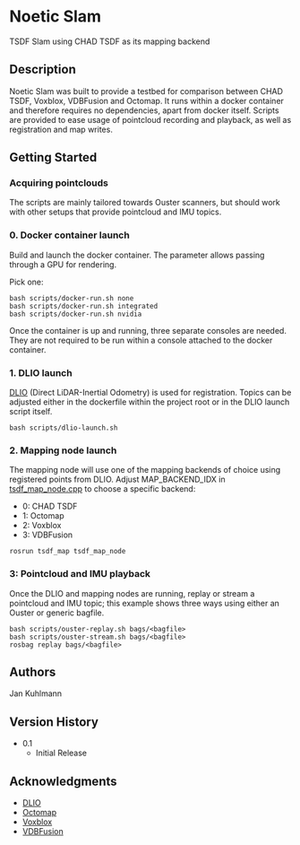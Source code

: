 # Noetic Slam

TSDF Slam using CHAD TSDF as its mapping backend

## Description

Noetic Slam was built to provide a testbed for comparison between CHAD TSDF, Voxblox, VDBFusion and Octomap.
It runs within a docker container and therefore requires no dependencies, apart from docker itself.
Scripts are provided to ease usage of pointcloud recording and playback, as well as registration and map writes.

## Getting Started

### Acquiring pointclouds
The scripts are mainly tailored towards Ouster scanners, but should work with other setups that provide pointcloud and IMU topics.

### 0. Docker container launch

Build and launch the docker container. The parameter allows passing through a GPU for rendering.

Pick one:
```
bash scripts/docker-run.sh none
bash scripts/docker-run.sh integrated
bash scripts/docker-run.sh nvidia
```

Once the container is up and running, three separate consoles are needed.
They are not required to be run within a console attached to the docker container.


### 1. DLIO launch

[DLIO](https://github.com/vectr-ucla/direct_lidar_inertial_odometry.git) (Direct LiDAR-Inertial Odometry) is used for registration. Topics can be adjusted either in the dockerfile within the project root or in the DLIO launch script itself.
```
bash scripts/dlio-launch.sh
```

### 2. Mapping node launch

The mapping node will use one of the mapping backends of choice using registered points from DLIO. Adjust MAP_BACKEND_IDX in [tsdf_map_node.cpp](src/tsdf_map/src/tsdf_map_node.cpp) to choose a specific backend:
* 0: CHAD TSDF
* 1: Octomap
* 2: Voxblox
* 3: VDBFusion
```
rosrun tsdf_map tsdf_map_node
```
### 3: Pointcloud and IMU playback

Once the DLIO and mapping nodes are running, replay or stream a pointcloud and IMU topic; this example shows three ways using either an Ouster or generic bagfile.
```
bash scripts/ouster-replay.sh bags/<bagfile>
bash scripts/ouster-stream.sh bags/<bagfile>
rosbag replay bags/<bagfile>
```

## Authors

Jan Kuhlmann

## Version History

* 0.1
    * Initial Release

## Acknowledgments

* [DLIO](https://github.com/vectr-ucla/direct_lidar_inertial_odometry)
* [Octomap](https://github.com/OctoMap/octomap)
* [Voxblox](https://github.com/ethz-asl/voxblox)
* [VDBFusion](https://github.com/PRBonn/vdbfusion)
